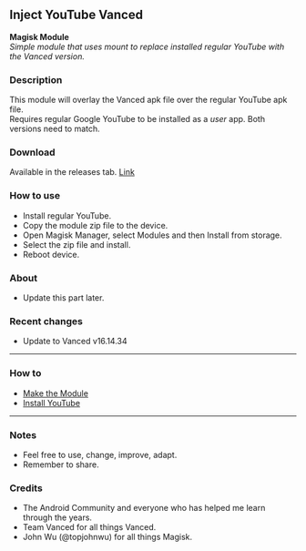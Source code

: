 ## Inject YouTube Vanced

**Magisk Module**  
_Simple module that uses mount to replace installed regular YouTube with the Vanced version._

### Description
This module will overlay the Vanced apk file over the regular YouTube apk file.  
Requires regular Google YouTube to be installed as a _user_ app. Both versions need to match.  

### Download
Available in the releases tab. [Link](https://github.com/ipdev99/mModule_iYTv/releases)

### How to use
- Install regular YouTube.
- Copy the module zip file to the device.
- Open Magisk Manager, select Modules and then Install from storage.
- Select the zip file and install.
- Reboot device.

### About
- Update this part later.

### Recent changes
- Update to Vanced v16.14.34

---

### How to
- [Make the Module](https://github.com/ipdev99/mModule_iYTv/wiki/MakeModule)
- [Install YouTube](https://github.com/ipdev99/mModule_iYTv/wiki/Install)

---

### Notes
- Feel free to use, change, improve, adapt.
- Remember to share.

### Credits
- The Android Community and everyone who has helped me learn through the years.
- Team Vanced for all things Vanced.
- John Wu (@topjohnwu) for all things Magisk.
